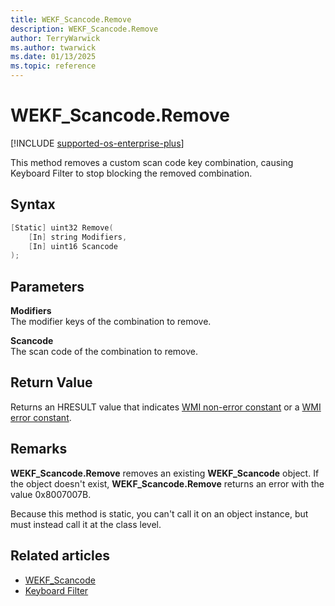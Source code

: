 ```yaml
---
title: WEKF_Scancode.Remove
description: WEKF_Scancode.Remove
author: TerryWarwick
ms.author: twarwick
ms.date: 01/13/2025
ms.topic: reference
---
```


# WEKF_Scancode.Remove

[!INCLUDE [supported-os-enterprise-plus](../../../includes/iot/supported-os-enterprise-plus.md)]

This method removes a custom scan code key combination, causing Keyboard Filter to stop blocking the removed combination.

## Syntax

```powershell
[Static] uint32 Remove(
    [In] string Modifiers,
    [In] uint16 Scancode
);
```

## Parameters

**Modifiers**</br>The modifier keys of the combination to remove.

**Scancode**</br>The scan code of the combination to remove.

## Return Value

Returns an HRESULT value that indicates [WMI non-error constant](/windows/win32/wmisdk/wmi-non-error-constants) or a [WMI error constant](/windows/win32/wmisdk/wmi-error-constants).

## Remarks

**WEKF_Scancode.Remove** removes an existing **WEKF_Scancode** object. If the object doesn't exist, **WEKF_Scancode.Remove** returns an error with the value 0x8007007B.

Because this method is static, you can't call it on an object instance, but must instead call it at the class level.

## Related articles

- [WEKF_Scancode](wekf-scancode.md)
- [Keyboard Filter](index.md)
